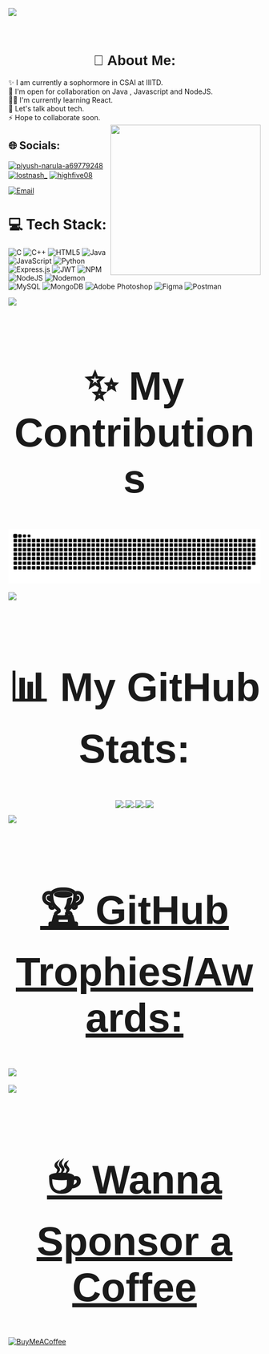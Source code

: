 <link rel="preconnect" href="https://fonts.googleapis.com">
<link rel="preconnect" href="https://fonts.gstatic.com" crossorigin>
<link href="https://fonts.googleapis.com/css2?family=Signika+Negative:wght@600;700&family=Ubuntu:wght@500&display=swap" rel="stylesheet">

<p align="left"> <img src="https://komarev.com/ghpvc/?username=thatspiyush08&label=Profile%20views&color=0e75b6&style=flat"  /> </p><br>



<h1 align="center" style="font-family: 'Ubuntu', sans-serif;"> 💫 About Me:</h1>
✨️ I am currently a sophormore in CSAI at IIITD.
<br>
🤝 I'm open for collaboration on Java , Javascript and NodeJS.<br>
👩‍🎓 I'm currently learning React.<br>💬 Let's talk about tech.<br>⚡️ Hope to collaborate soon.<br>
<img src='https://randommeme-five.vercel.app/' style="height: 300px; width:300px" align="right">

## 🌐 Socials:


<p align="left">
<a href="https://www.linkedin.com/in/piyush-narula-a69779248" target="blank"><img align="center" src="https://raw.githubusercontent.com/rahuldkjain/github-profile-readme-generator/master/src/images/icons/Social/linked-in-alt.svg" alt="piyush-narula-a69779248" height="20" width="30" /></a>
<a href="https://instagram.com/lostnash_" target="blank"><img align="center" src="https://raw.githubusercontent.com/rahuldkjain/github-profile-readme-generator/master/src/images/icons/Social/instagram.svg" alt="lostnash_" height="20" width="30" /></a>
<a href="https://reddit.com/user/highfive08" target="blank"><img align="center" src="https://raw.githubusercontent.com/rahuldkjain/github-profile-readme-generator/master/src/images/icons/Social/reddit.svg" alt="highfive08" height="20" width="30" /></a>
</p>


 [![Email](https://img.shields.io/badge/Email-%23333.svg?style=flat&logo=mailchimp&logoColor=white)](mailto:piyush22354@iiitd.ac.in)


# 💻 Tech Stack:
![C](https://img.shields.io/badge/c-%2300599C.svg?style=for-the-badge&logo=c&logoColor=white) ![C++](https://img.shields.io/badge/c++-%2300599C.svg?style=for-the-badge&logo=c%2B%2B&logoColor=white) ![HTML5](https://img.shields.io/badge/html5-%23E34F26.svg?style=for-the-badge&logo=html5&logoColor=white) ![Java](https://img.shields.io/badge/java-%23ED8B00.svg?style=for-the-badge&logo=openjdk&logoColor=white) ![JavaScript](https://img.shields.io/badge/javascript-%23323330.svg?style=for-the-badge&logo=javascript&logoColor=%23F7DF1E) ![Python](https://img.shields.io/badge/python-3670A0?style=for-the-badge&logo=python&logoColor=ffdd54) ![Express.js](https://img.shields.io/badge/express.js-%23404d59.svg?style=for-the-badge&logo=express&logoColor=%2361DAFB) ![JWT](https://img.shields.io/badge/JWT-black?style=for-the-badge&logo=JSON%20web%20tokens) ![NPM](https://img.shields.io/badge/NPM-%23CB3837.svg?style=for-the-badge&logo=npm&logoColor=white) ![NodeJS](https://img.shields.io/badge/node.js-6DA55F?style=for-the-badge&logo=node.js&logoColor=white) ![Nodemon](https://img.shields.io/badge/NODEMON-%23323330.svg?style=for-the-badge&logo=nodemon&logoColor=%BBDEAD) ![MySQL](https://img.shields.io/badge/mysql-%2300000f.svg?style=for-the-badge&logo=mysql&logoColor=white) ![MongoDB](https://img.shields.io/badge/MongoDB-%234ea94b.svg?style=for-the-badge&logo=mongodb&logoColor=white) ![Adobe Photoshop](https://img.shields.io/badge/adobe%20photoshop-%2331A8FF.svg?style=for-the-badge&logo=adobe%20photoshop&logoColor=white) ![Figma](https://img.shields.io/badge/figma-%23F24E1E.svg?style=for-the-badge&logo=figma&logoColor=white) ![Postman](https://img.shields.io/badge/Postman-FF6C37?style=for-the-badge&logo=postman&logoColor=white)


<img src="https://user-images.githubusercontent.com/73097560/115834477-dbab4500-a447-11eb-908a-139a6edaec5c.gif"><h1 align="center" style="font-family: 'Ubuntu', sans-serif; font-size:80px"> ✨️ My Contributions </h1>

<picture align="centre">
  <source
    media="(prefers-color-scheme: dark)"
    srcset="https://raw.githubusercontent.com/platane/snk/output/github-contribution-grid-snake-dark.svg"
  />
  <source
    media="(prefers-color-scheme: light)"
    srcset="https://raw.githubusercontent.com/platane/snk/output/github-contribution-grid-snake.svg"
  />
  <img
    alt="github contribution grid snake animation"
    src="https://raw.githubusercontent.com/platane/snk/output/github-contribution-grid-snake.svg"
  />
</picture>

<img src="https://user-images.githubusercontent.com/73097560/115834477-dbab4500-a447-11eb-908a-139a6edaec5c.gif"><h1 align="center" style="font-family: 'Ubuntu', sans-serif; font-size:80px">📊 My GitHub Stats:</h1>
<div align="center">
<a href="https://github.com/THATSPIYUSH08">

<img align="center" src="http://github-profile-summary-cards.vercel.app/api/cards/most-commit-language?username=THATSPIYUSH08&theme=dracula" height="180em" />
<img align="center" src="http://github-profile-summary-cards.vercel.app/api/cards/repos-per-language?username=THATSPIYUSH08&theme=dracula" height="180em" />
<img align="center" src="http://github-profile-summary-cards.vercel.app/api/cards/productive-time?username=THATSPIYUSH08&theme=dracula" height="180em" />
<img align="center" src="http://github-profile-summary-cards.vercel.app/api/cards/profile-details?username=THATSPIYUSH08&theme=dracula" height="180em" />
</div>



<img src="https://user-images.githubusercontent.com/73097560/115834477-dbab4500-a447-11eb-908a-139a6edaec5c.gif"><h1 align="center" style="font-family: 'Ubuntu', sans-serif; font-size:80px">🏆 GitHub Trophies/Awards:</h1>

![](https://github-profile-trophy.vercel.app/?username=thatspiyush08&theme=discord&no-frame=false&no-bg=false&margin-w=4)






<img src="https://user-images.githubusercontent.com/73097560/115834477-dbab4500-a447-11eb-908a-139a6edaec5c.gif"><h1 align="center" style="font-family: 'Ubuntu', sans-serif; font-size:80px">☕
Wanna Sponsor a Coffee</h1>


  [![BuyMeACoffee](https://img.shields.io/badge/Buy%20Me%20a%20Coffee-ffdd00?style=for-the-badge&logo=buy-me-a-coffee&logoColor=black)](https://buymeacoffee.com/thats_piyush08) 

  
